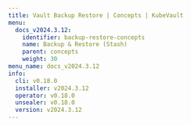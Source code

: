 ```yaml
---
title: Vault Backup Restore | Concepts | KubeVault
menu:
  docs_v2024.3.12:
    identifier: backup-restore-concepts
    name: Backup & Restore (Stash)
    parent: concepts
    weight: 30
menu_name: docs_v2024.3.12
info:
  cli: v0.18.0
  installer: v2024.3.12
  operator: v0.18.0
  unsealer: v0.18.0
  version: v2024.3.12
---
```


